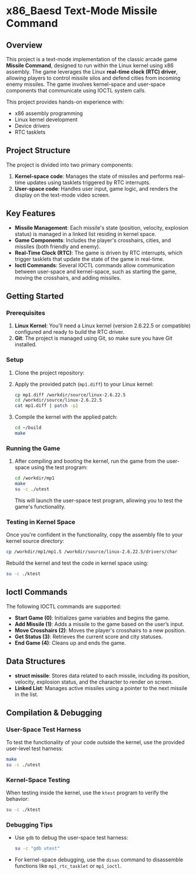 
# x86_Baesd Text-Mode Missile Command

## Overview

This project is a text-mode implementation of the classic arcade game **Missile Command**, designed to run within the Linux kernel using x86 assembly. The game leverages the Linux **real-time clock (RTC) driver**, allowing players to control missile silos and defend cities from incoming enemy missiles. The game involves kernel-space and user-space components that communicate using IOCTL system calls.

This project provides hands-on experience with:
- x86 assembly programming
- Linux kernel development
- Device drivers
- RTC tasklets

## Project Structure

The project is divided into two primary components:
1. **Kernel-space code**: Manages the state of missiles and performs real-time updates using tasklets triggered by RTC interrupts.
2. **User-space code**: Handles user input, game logic, and renders the display on the text-mode video screen.

## Key Features

- **Missile Management**: Each missile's state (position, velocity, explosion status) is managed in a linked list residing in kernel space.
- **Game Components**: Includes the player's crosshairs, cities, and missiles (both friendly and enemy).
- **Real-Time Clock (RTC)**: The game is driven by RTC interrupts, which trigger tasklets that update the state of the game in real-time.
- **Ioctl Commands**: Several IOCTL commands allow communication between user-space and kernel-space, such as starting the game, moving the crosshairs, and adding missiles.
  
## Getting Started

### Prerequisites

1. **Linux Kernel**: You'll need a Linux kernel (version 2.6.22.5 or compatible) configured and ready to build the RTC driver.
2. **Git**: The project is managed using Git, so make sure you have Git installed.

### Setup

1. Clone the project repository:

2. Apply the provided patch (`mp1.diff`) to your Linux kernel:
   ```bash
   cp mp1.diff /workdir/source/linux-2.6.22.5
   cd /workdir/source/linux-2.6.22.5
   cat mp1.diff | patch -p1
   ```
3. Compile the kernel with the applied patch:
   ```bash
   cd ~/build
   make
   ```

### Running the Game

1. After compiling and booting the kernel, run the game from the user-space using the test program:
   ```bash
   cd /workdir/mp1
   make
   su -c ./utest
   ```
   This will launch the user-space test program, allowing you to test the game's functionality.

### Testing in Kernel Space

Once you're confident in the functionality, copy the assembly file to your kernel source directory:
```bash
cp /workdir/mp1/mp1.S /workdir/source/linux-2.6.22.5/drivers/char
```
Rebuild the kernel and test the code in kernel space using:
```bash
su -c ./ktest
```

## Ioctl Commands

The following IOCTL commands are supported:

- **Start Game (0)**: Initializes game variables and begins the game.
- **Add Missile (1)**: Adds a missile to the game based on the user’s input.
- **Move Crosshairs (2)**: Moves the player's crosshairs to a new position.
- **Get Status (3)**: Retrieves the current score and city statuses.
- **End Game (4)**: Cleans up and ends the game.

## Data Structures

- **struct missile**: Stores data related to each missile, including its position, velocity, explosion status, and the character to render on screen.
- **Linked List**: Manages active missiles using a pointer to the next missile in the list.

## Compilation & Debugging

### User-Space Test Harness
To test the functionality of your code outside the kernel, use the provided user-level test harness:
```bash
make
su -c ./utest
```
### Kernel-Space Testing
When testing inside the kernel, use the `ktest` program to verify the behavior:
```bash
su -c ./ktest
```

### Debugging Tips

- Use `gdb` to debug the user-space test harness:
   ```bash
   su -c "gdb utest"
   ```
- For kernel-space debugging, use the `disas` command to disassemble functions like `mp1_rtc_tasklet` or `mp1_ioctl`.